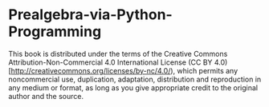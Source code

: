 # Prealgebra-via-Python-Programming
This book is distributed under the terms of the Creative Commons  Attribution-Non-Commercial 4.0 International License (CC BY 4.0)  [http://creativecommons.org/licenses/by-nc/4.0/), which permits any  noncommercial use, duplication, adaptation, distribution and  reproduction in any medium or format, as long as you give appropriate  credit to the original author and the source.

